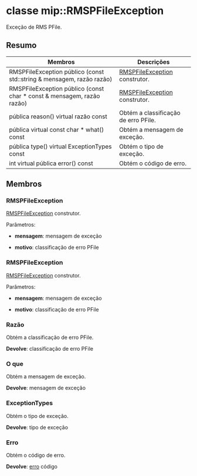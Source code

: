 # <a name="class-miprmspfileexception"></a>classe mip::RMSPFileException 
Exceção de RMS PFile.
  
## <a name="summary"></a>Resumo
 Membros                        | Descrições                                
--------------------------------|---------------------------------------------
 RMSPFileException público (const std::string & mensagem, razão razão)  |  [RMSPFileException](class_mip_rmspfileexception.md) construtor.
 RMSPFileException público (const char * const & mensagem, razão razão)  |  [RMSPFileException](class_mip_rmspfileexception.md) construtor.
 pública reason() virtual razão const  |  Obtém a classificação de erro PFile.
 pública virtual const char * what() const  |  Obtém a mensagem de exceção.
 pública type() virtual ExceptionTypes const  |  Obtém o tipo de exceção.
 int virtual pública error() const  |  Obtém o código de erro.
  
## <a name="members"></a>Membros
  
### <a name="rmspfileexception"></a>RMSPFileException
[RMSPFileException](class_mip_rmspfileexception.md) construtor.

Parâmetros:  
* **mensagem**: mensagem de exceção 


* **motivo**: classificação de erro PFile


  
### <a name="rmspfileexception"></a>RMSPFileException
[RMSPFileException](class_mip_rmspfileexception.md) construtor.

Parâmetros:  
* **mensagem**: mensagem de exceção 


* **motivo**: classificação de erro PFile


  
### <a name="reason"></a>Razão
Obtém a classificação de erro PFile.

  
**Devolve**: classificação de erro PFile
  
### <a name="what"></a>O que
Obtém a mensagem de exceção.

  
**Devolve**: mensagem de exceção
  
### <a name="exceptiontypes"></a>ExceptionTypes
Obtém o tipo de exceção.

  
**Devolve**: tipo de exceção
  
### <a name="error"></a>Erro
Obtém o código de erro.

  
**Devolve**: [erro](class_mip_error.md) código